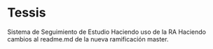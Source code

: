 # Tessis
Sistema de Seguimiento de Estudio Haciendo uso de la RA
Haciendo cambios al readme.md de la nueva ramificación master.
